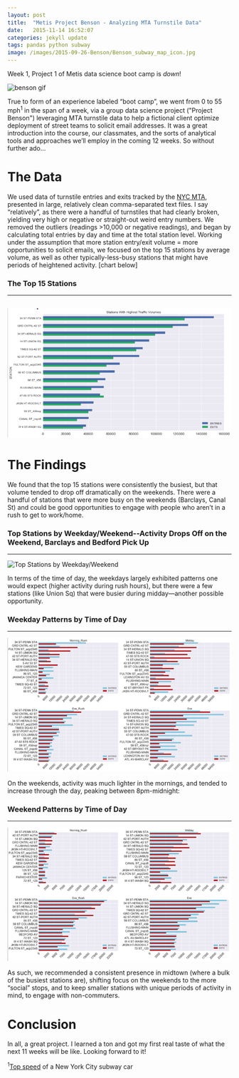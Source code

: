 ```yaml
---
layout: post
title:  "Metis Project Benson - Analyzing MTA Turnstile Data"
date:   2015-11-14 16:52:07
categories: jekyll update
tags: pandas python subway
image: /images/2015-09-26-Benson/Benson_subway_map_icon.jpg
---
```


Week 1, Project 1 of Metis data science boot camp is *down*! 

![benson gif](http://i.giphy.com/Ir7eNxjIMqy6k.gif)

True to form of an experience labeled “boot camp”, we went from 0 to 55 mph<sup>1</sup> in the span of a week, via a group data science project ("Project Benson") leveraging MTA turnstile data to help a fictional client optimize deployment of street teams to solicit email addresses. It was a great introduction into the course, our classmates, and the sorts of analytical tools and approaches we’ll employ in the coming 12 weeks. So without further ado…

# The Data

We used data of turnstile entries and exits tracked by the [NYC MTA](http://web.mta.info/developers/turnstile.html), presented in large, relatively clean comma-separated text files. I say “relatively”, as there were a handful of turnstiles that had clearly broken, yielding very high or negative or straight-out weird entry numbers. We removed the outliers (readings >10,000 or negative readings), and began by calculating total entries by day and time at the total station level. Working under the assumption that more station entry/exit volume = more opportunities to solicit emails, we focused on the top 15 stations by average volume, as well as other typically-less-busy stations that might have periods of heightened activity. [chart below]

### The Top 15 Stations
---
![Top 15 Stations](https://github.com/ramohse/ramohse.github.io/blob/master/images/2015-09-26-Benson/Benson_Top.png?raw=true)
---

# The Findings

We found that the top 15 stations were consistently the busiest, but that volume tended to drop off dramatically on the weekends. There were a handful of stations that were more busy on the weekends (Barclays, Canal St) and could be good opportunities to engage with people who aren’t in a rush to get to work/home.  

### Top Stations by Weekday/Weekend--Activity Drops Off on the Weekend, Barclays and Bedford Pick Up
---
![Top Stations by Weekday/Weekend](https://github.com/ramohse/ramohse.github.io/blob/master/images/Benson_weekday.png?raw=true)

In terms of the time of day, the weekdays largely exhibited patterns one would expect (higher activity during rush hours), but there were a few stations (like Union Sq) that were busier during midday—another possible opportunity.  

### Weekday Patterns by Time of Day
---
![Weekday Patterns by Time of Day](https://github.com/ramohse/ramohse.github.io/blob/master/images/2015-09-26-Benson/Benson_weekday_hour.png?raw=true)


On the weekends, activity was much lighter in the mornings, and tended to increase through the day, peaking between 8pm-midnight:  

### Weekend Patterns by Time of Day
---
![Weekend Patterns by Time of Day](https://github.com/ramohse/ramohse.github.io/blob/master/images/2015-09-26-Benson/Benson_weekend_hour.png?raw=true)

As such, we recommended a consistent presence in midtown (where a bulk of the busiest stations are), shifting focus on the weekends to the more “social” stops, and to keep smaller stations with unique periods of activity in mind, to engage with non-commuters.

# Conclusion

In all, a great project. I learned a ton and got my first real taste of what the next 11 weeks will be like. Looking forward to it!



<sup>1</sup>[Top speed][id] of a New York City subway car  

[id]: http://www.nyctransitforums.com/forums/topic/16621-top-speed-limit/